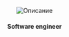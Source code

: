 <p align="center">
  <img src="cool.gif" alt="Описание">
</p>
<h4 align="center">Software engineer</h4>

